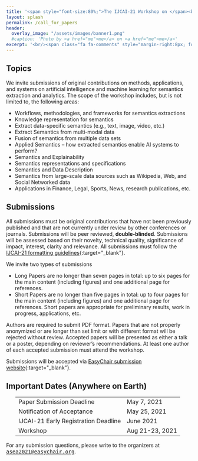 ```yaml
---
title: '<span style="font-size:80%;">The IJCAI-21 Workshop on </span><br>Applied Semantics Extraction and Analytics  <span style="font-size:70%;">(ASEA)</span>'
layout: splash
permalink: /call_for_papers
header:
  overlay_image: "/assets/images/banner1.png"
  #caption: 'Photo by <a href="me">me</a> on <a href="me">me</a>'
excerpt: '<br/><span class="fa fa-comments" style="margin-right:8px; font-size: 90%;"></span>ASEA Call for Papers<br/>'
---
```


<h2>Topics</h2>

We invite submissions of original contributions on methods, applications, and systems on artificial intelligence and machine learning for semantics extraction and analytics. The scope of the workshop includes, but is not limited to, the following areas:

- Workflows, methodologies, and frameworks for semantics extractions
-	Knowledge representation for semantics
-	Extract data-specific semantics (e.g., text, image, video, etc.)
-	Extract Semantics from multi-modal data
-	Fusion of semantics from multiple data sets
-	Applied Semantics – how extracted semantics enable AI systems to perform?
-	Semantics and Explainability
-	Semantics representations and specifications
-	Semantics and Data Description
-	Semantics from large-scale data sources such as Wikipedia, Web, and Social Networked data
-	Applications in Finance, Legal, Sports, News, research publications, etc.

<h2>Submissions</h2>

All submissions must be original contributions that have not been previously published and that are not currently under review by other conferences or journals. Submissions will be peer reviewed, **double-blinded**. Submissions will be assessed based on their novelty, technical quality, significance of impact, interest, clarity and relevance. All submissions must follow the [IJCAI-21 formatting guidelines](https://www.ijcai.org/authors_kit){:target="_blank"}. 

We invite two types of submissions 
- Long Papers are no longer than seven pages in total: up to six pages for the main content (including figures) and one additional page for references.
- Short Papers are no longer than five pages in total: up to four pages for the main content (including figures) and one additional page for references. Short papers are appropriate for preliminary results, work in progress, applications, etc. 

Authors are required to submit PDF format. Papers that are not properly anonymized or are longer than set limit or with different format will be rejected without review. Accepted papers will be presented as either a talk or a poster, depending on reviewer’s recommendations. At least one author of each accepted submission must attend the workshop. 

Submissions will be accepted via [EasyChair submission website](https://easychair.org/conferences/?conf=asea2021){:target="_blank"}. 

<h2 id="dates">Important Dates (Anywhere on Earth)</h2>
<center>
<table style="width: 90%">
    <tbody>
        <tr>
            <td>Paper Submission Deadline</td>
            <td>May 7, 2021</td>
        </tr>
        <tr>
            <td>Notification of Acceptance</td>
            <td>May 25, 2021</td>
        </tr>   
        <tr>
            <td>IJCAI-21 Early Registration Deadline</td>
            <td>June 2021</td>
        </tr>             
        <tr>
            <td>Workshop</td>
            <td>Aug 21-23, 2021</td>
        </tr>   
    </tbody>
</table>
</center>

For any submission questions, please write to the organizers at <kbd>asea2021@easychair.org</kbd>.

